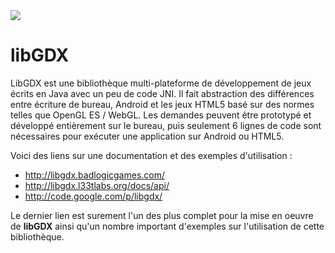 <img src='https://bataille-navale.googlecode.com/svn/wiki/img/LibGDX/header.png' />

# libGDX #
LibGDX est une bibliothèque multi-plateforme de développement de jeux écrits en Java avec un peu de code JNI. Il fait abstraction des différences entre écriture de bureau, Android et les jeux HTML5 basé sur des normes telles que OpenGL ES / WebGL. Les demandes peuvent être prototypé et développé entièrement sur le bureau, puis seulement 6 lignes de code sont nécessaires pour exécuter une application sur Android ou HTML5.


Voici des liens sur une documentation et des exemples d'utilisation :
  * http://libgdx.badlogicgames.com/
  * http://libgdx.l33tlabs.org/docs/api/
  * http://code.google.com/p/libgdx/

Le dernier lien est surement l'un des plus complet pour la mise en oeuvre de **libGDX** ainsi qu'un nombre important d'exemples sur l'utilisation de cette bibliothèque.